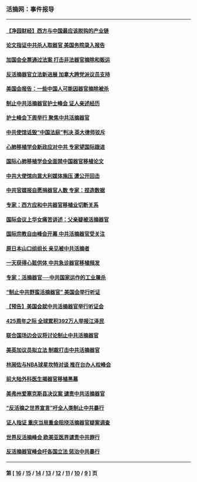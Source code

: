 ### 活摘网：事件报导
---
#### [【净园财经】西方与中国最应该脱钩的产业链](../../pages/nf5877/n14016113.md?08030430) 
#### [论文指证中共杀人取器官 美国务院录入报告](../../pages/nf5877/n13999890.md?08030430) 
#### [加国会全票通过法案 打击非法器官摘除和贩运](../../pages/nf5877/n13884924.md?08030430) 
#### [反活摘器官立法新进展 加拿大跨党派议员支持](../../pages/nf5877/n13876061.md?08030430) 
#### [美国会报告：一些中国人可能因器官摘除被杀](../../pages/nf5877/n13867964.md?08030430) 
#### [制止中共活摘器官护士峰会 证人亲述经历](../../pages/nf5877/n13859007.md?08030430) 
#### [护士峰会下周举行 聚焦中共活摘器官](../../pages/nf5877/n13855418.md?08030430) 
#### [中共使馆诋毁“中国法庭”判决 英大律师驳斥](../../pages/nf5877/n13833945.md?08030430) 
#### [心肺移植学会新政应对中共 专家望国际跟进](../../pages/nf5877/n13829043.md?08030430) 
#### [国际心肺移植学会全面禁中国器官移植论文](../../pages/nf5877/n13827785.md?08030430) 
#### [中共大使馆向意大利媒体施压 遭公开回击](../../pages/nf5877/n13826038.md?08030430) 
#### [中共官媒报自愿捐器官人数 专家：捏造数据](../../pages/nf5877/n13814130.md?08030430) 
#### [专家：西方应和中共器官移植业切断关系](../../pages/nf5877/n13772828.md?08030430) 
#### [国际会议上华女痛苦讲述：父亲疑被活摘器官](../../pages/nf5877/n13771583.md?08030430) 
#### [国际宗教自由峰会开幕 中共活摘器官受关注](../../pages/nf5877/n13769995.md?08030430) 
#### [原日本山口组组长 亲见被中共活摘者](../../pages/nf5877/n13767360.md?08030430) 
#### [一天获得心脏供体 中共急诊器官移植频发](../../pages/nf5877/n13764689.md?08030430) 
#### [专家：活摘器官──中共国家运作的工业屠杀](../../pages/nf5877/n13761178.md?08030430) 
#### [“制止中共野蛮活摘器官” 美国会举行听证](../../pages/nf5877/n13735831.md?08030430) 
#### [【预告】美国会就中共活摘器官举行听证会](../../pages/nf5877/n13732843.md?08030430) 
#### [425周年之际 全球累积392万人举报江泽民](../../pages/nf5877/n13719232.md?08030430) 
#### [联合国场边会议将讨论制止中共活摘器官](../../pages/nf5877/n13656361.md?08030430) 
#### [美英加议员拟立法 制裁打击中共活摘器官](../../pages/nf5877/n13430251.md?08030430) 
#### [林昶佐与NBA球星坎特对谈 推在台办人权峰会](../../pages/nf5877/n13414467.md?08030430) 
#### [前大陆外科医生揭器官移植黑幕](../../pages/nf5877/n13401416.md?08030430) 
#### [美弗州爱塞克斯县决议案 谴责中共活摘器官](../../pages/nf5877/n13320919.md?08030430) 
#### [“反活摘之世界宣言”吁全人类制止中共暴行](../../pages/nf5877/n13259730.md?08030430) 
#### [证人指证 重庆当局重金阻挠活摘器官疑案调查](../../pages/nf5877/n13259127.md?08030430) 
#### [世界反活摘峰会 欧美亚医界谴责中共罪行](../../pages/nf5877/n13253550.md?08030430) 
#### [反活摘器官峰会吁各国立法 惩治中共暴行](../../pages/nf5877/n13245052.md?08030430) 

---
#### 第 [ [16](./16.md?08030430) / [15](./15.md?08030430) / [14](./14.md?08030430) / [13](./13.md?08030430) / [12](./12.md?08030430) / [11](./11.md?08030430) / [10](./10.md?08030430) / [9](./9.md?08030430) ] 页
